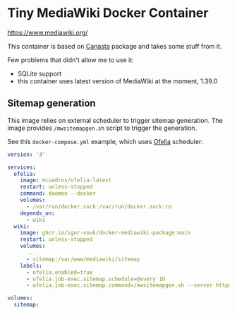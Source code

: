 # Tiny MediaWiki Docker Container

https://www.mediawiki.org/

This container is based on [Canasta](https://github.com/CanastaWiki/Canasta) package and takes some stuff from it.

Few problems that didn't allow me to use it:
* SQLite support
* this container uses latest version of MediaWiki at the moment, 1.39.0

## Sitemap generation
This image relies on external scheduler to trigger sitemap generation.
The image provides `/mwsitemapgen.sh` script to trigger the generation.

See this `docker-compose.yml` example, which uses [Ofelia](https://hub.docker.com/r/mcuadros/ofelia) scheduler:
```yaml
version: '3'

services:
  ofelia:
    image: mcuadros/ofelia:latest
    restart: unless-stopped
    command: daemon --docker
    volumes:
      - /var/run/docker.sock:/var/run/docker.sock:ro
    depends_on:
      - wiki
  wiki:
    image: ghcr.io/igor-vovk/docker-mediawiki-package:main
    restart: unless-stopped
    volumes:
      ...
      - sitemap:/var/www/mediawiki/sitemap
    labels:
      - ofelia.enabled=true
      - ofelia.job-exec.sitemap.schedule=@every 1h
      - ofelia.job-exec.sitemap.command=/mwsitemapgen.sh --server https://example.com --identifier examplecom

volumes:
  sitemap:
```